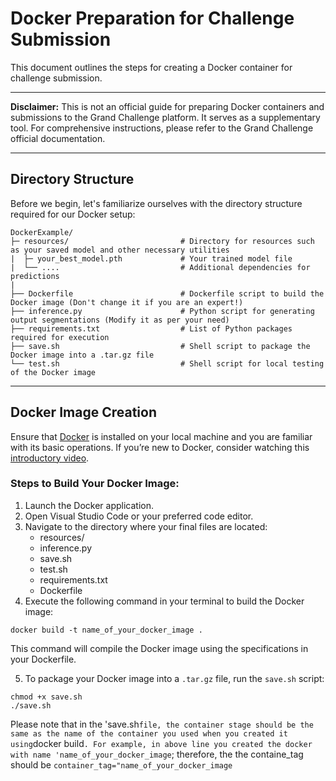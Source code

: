# Docker Preparation for Challenge Submission 

This document outlines the steps for creating a Docker container for challenge submission.

---

**Disclaimer:**
This is not an official guide for preparing Docker containers and submissions to the Grand Challenge platform. It serves as a supplementary tool. For comprehensive instructions, please refer to the Grand Challenge official documentation.

---

## Directory Structure

Before we begin, let's familiarize ourselves with the directory structure required for our Docker setup:


```
DockerExample/
├─ resources/                         # Directory for resources such as your saved model and other necessary utilities
|  ├─ your_best_model.pth             # Your trained model file
|  └── ....                           # Additional dependencies for predictions
|
├── Dockerfile                        # Dockerfile script to build the Docker image (Don't change it if you are an expert!)
├── inference.py                      # Python script for generating output segmentations (Modify it as per your need)
├── requirements.txt                  # List of Python packages required for execution        
├── save.sh                           # Shell script to package the Docker image into a .tar.gz file
└── test.sh                           # Shell script for local testing of the Docker image
```

---

## Docker Image Creation
Ensure that [Docker](https://www.docker.com/) is installed on your local machine and you are familiar with its basic operations. If you’re new to Docker, consider watching this  [introductory video](https://www.youtube.com/watch?v=0UG2x2iWerk).

### Steps to Build Your Docker Image:
1. Launch the Docker application.
2. Open Visual Studio Code or your preferred code editor.
3. Navigate to the directory where your final files are located:
    - resources/
    - inference.py
    - save.sh
    - test.sh
    - requirements.txt
    - Dockerfile
4. Execute the following command in your terminal to build the Docker image:
```
docker build -t name_of_your_docker_image .
```
This command will compile the Docker image using the specifications in your Dockerfile.

5. To package your Docker image into a `.tar.gz` file, run the `save.sh` script:
```
chmod +x save.sh
./save.sh
```

Please note that in the 'save.sh` file, the container stage should be the same as the name of the container you used when you created it using `docker build`. For example, in above line you created the docker with name 'name_of_your_docker_image`; therefore, the the containe_tag should be `container_tag="name_of_your_docker_image`


